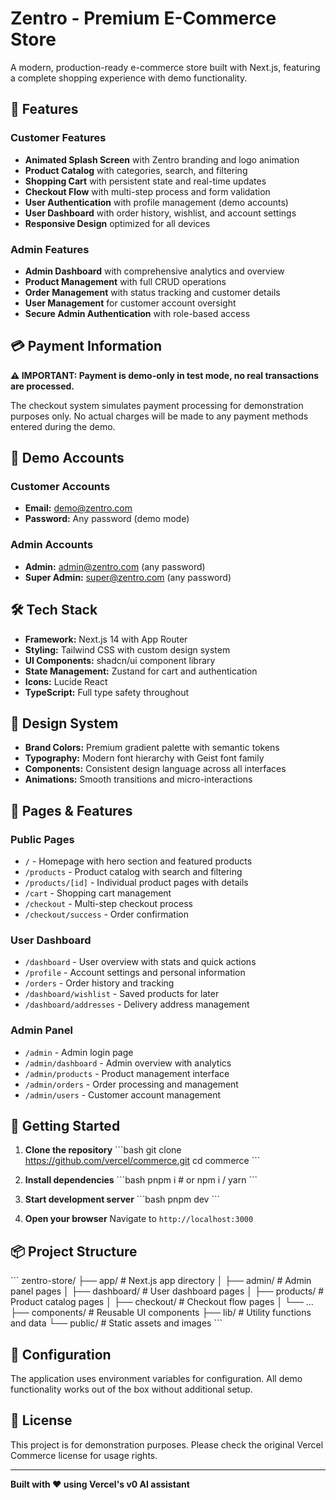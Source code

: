 # Zentro - Premium E-Commerce Store

A modern, production-ready e-commerce store built with Next.js, featuring a complete shopping experience with demo functionality.

## 🚀 Features

### Customer Features
- **Animated Splash Screen** with Zentro branding and logo animation
- **Product Catalog** with categories, search, and filtering
- **Shopping Cart** with persistent state and real-time updates
- **Checkout Flow** with multi-step process and form validation
- **User Authentication** with profile management (demo accounts)
- **User Dashboard** with order history, wishlist, and account settings
- **Responsive Design** optimized for all devices

### Admin Features
- **Admin Dashboard** with comprehensive analytics and overview
- **Product Management** with full CRUD operations
- **Order Management** with status tracking and customer details
- **User Management** for customer account oversight
- **Secure Admin Authentication** with role-based access

## 💳 Payment Information

**⚠️ IMPORTANT: Payment is demo-only in test mode, no real transactions are processed.**

The checkout system simulates payment processing for demonstration purposes only. No actual charges will be made to any payment methods entered during the demo.

## 🔐 Demo Accounts

### Customer Accounts
- **Email:** demo@zentro.com
- **Password:** Any password (demo mode)

### Admin Accounts
- **Admin:** admin@zentro.com (any password)
- **Super Admin:** super@zentro.com (any password)

## 🛠️ Tech Stack

- **Framework:** Next.js 14 with App Router
- **Styling:** Tailwind CSS with custom design system
- **UI Components:** shadcn/ui component library
- **State Management:** Zustand for cart and authentication
- **Icons:** Lucide React
- **TypeScript:** Full type safety throughout

## 🎨 Design System

- **Brand Colors:** Premium gradient palette with semantic tokens
- **Typography:** Modern font hierarchy with Geist font family
- **Components:** Consistent design language across all interfaces
- **Animations:** Smooth transitions and micro-interactions

## 📱 Pages & Features

### Public Pages
- `/` - Homepage with hero section and featured products
- `/products` - Product catalog with search and filtering
- `/products/[id]` - Individual product pages with details
- `/cart` - Shopping cart management
- `/checkout` - Multi-step checkout process
- `/checkout/success` - Order confirmation

### User Dashboard
- `/dashboard` - User overview with stats and quick actions
- `/profile` - Account settings and personal information
- `/orders` - Order history and tracking
- `/dashboard/wishlist` - Saved products for later
- `/dashboard/addresses` - Delivery address management

### Admin Panel
- `/admin` - Admin login page
- `/admin/dashboard` - Admin overview with analytics
- `/admin/products` - Product management interface
- `/admin/orders` - Order processing and management
- `/admin/users` - Customer account management

## 🚀 Getting Started

1. **Clone the repository**
   \`\`\`bash
   git clone https://github.com/vercel/commerce.git
   cd commerce
   \`\`\`

2. **Install dependencies**
   \`\`\`bash
   pnpm i   # or npm i / yarn
   \`\`\`

3. **Start development server**
   \`\`\`bash
   pnpm dev
   \`\`\`

4. **Open your browser**
   Navigate to `http://localhost:3000`

## 📦 Project Structure

\`\`\`
zentro-store/
├── app/                    # Next.js app directory
│   ├── admin/             # Admin panel pages
│   ├── dashboard/         # User dashboard pages
│   ├── products/          # Product catalog pages
│   ├── checkout/          # Checkout flow pages
│   └── ...
├── components/            # Reusable UI components
├── lib/                   # Utility functions and data
└── public/               # Static assets and images
\`\`\`

## 🔧 Configuration

The application uses environment variables for configuration. All demo functionality works out of the box without additional setup.

## 📄 License

This project is for demonstration purposes. Please check the original Vercel Commerce license for usage rights.

---

**Built with ❤️ using Vercel's v0 AI assistant**
